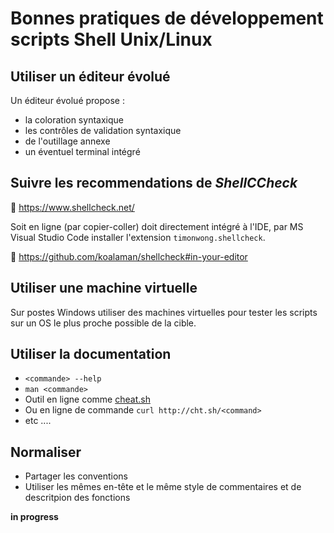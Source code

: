 # Bonnes pratiques de développement scripts Shell Unix/Linux

## Utiliser un éditeur évolué

Un éditeur évolué propose :

* la coloration syntaxique
* les contrôles de validation syntaxique
* de l'outillage annexe
* un éventuel terminal intégré

## Suivre les recommendations de _ShellCCheck_

:link: <https://www.shellcheck.net/>

Soit en ligne (par copier-coller) doit directement intégré à l'IDE, par MS Visual Studio Code installer l'extension `timonwong.shellcheck`.

:link: <https://github.com/koalaman/shellcheck#in-your-editor>

## Utiliser une machine virtuelle

Sur postes Windows utiliser des machines virtuelles pour tester les scripts sur un OS le plus proche possible de la cible.

## Utiliser la documentation

* `<commande> --help`
* `man <commande>`
* Outil en ligne comme [cheat.sh](https://cheat.sh/)
* Ou en ligne de commande `curl http://cht.sh/<command>`
* etc ....

## Normaliser

* Partager les conventions
* Utiliser les mêmes en-tête et le même style de commentaires et de descritpion des fonctions


__in progress__
